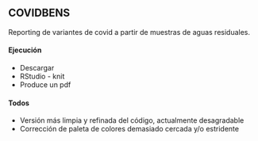 ## COVIDBENS

Reporting de variantes de covid a partir de muestras de aguas residuales. 

#### Ejecución
   
* Descargar
* RStudio - knit
* Produce un pdf

#### Todos

* Versión más limpia y refinada del código, actualmente desagradable
* Corrección de paleta de colores demasiado cercada y/o estridente 
